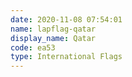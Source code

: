 ```yaml
---
date: 2020-11-08 07:54:01
name: lapflag-qatar
display_name: Qatar
code: ea53
type: International Flags
---
```

